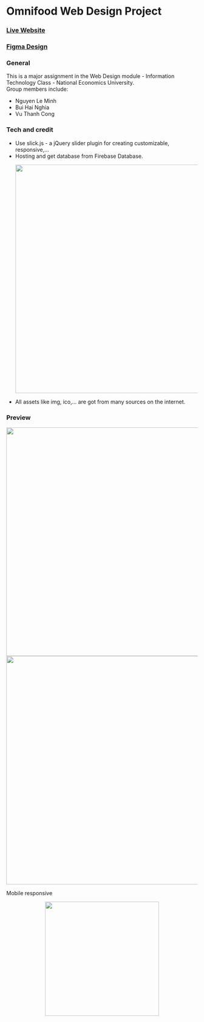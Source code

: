 # Omnifood Web Design Project
<h3><a href = "https://omnifood-team8.web.app/">Live Website<a></h3>
<h3><a href = "https://www.figma.com/file/4T4oQMFTkOW6q64svsWy5o/BT-Figma-Nhom-8?node-id=22%3A4&t=HsFS5O0v8v6uvsB0-1">Figma Design<a></h3>
<h3>General</h3>
This is a major assignment in the Web Design module - Information Technology Class - National Economics University.</br> Group members include:
<ul>
    <li>Nguyen Le Minh</li>
    <li>Bui Hai Nghia</li>
    <li>Vu Thanh Cong</li>
</ul>

<h3>Tech and credit</h3>
<ul>
    <li>Use slick.js - a jQuery slider plugin for creating customizable, responsive,...
    <li>Hosting and get database from Firebase Database.
    <p align="center">
    <img src="https://user-images.githubusercontent.com/116829489/230539919-7196359c-0374-4d4f-b3df-6c6bc0c49d3f.png" width = 600/>
    </p>
    <li>All assets like img, ico,... are got from many sources on the internet.
</ul>

<h3>Preview</h3>
<p align = "center">
<img src ="https://user-images.githubusercontent.com/116829489/230541094-b3584277-f70c-4e14-948d-1ffb4ad51d75.png" width = 600></br>
<img src ="https://user-images.githubusercontent.com/116829489/230541155-dadb234f-f25c-4e10-9462-308f318a5319.png" width = 600>
</p>
Mobile responsive</br>

<p align = "center">
<img src ="https://user-images.githubusercontent.com/116829489/230539491-3109912d-36ed-487a-8cfb-2bf2bc4a8c66.png" width = 300>
</p>
 
